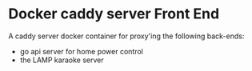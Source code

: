 # Docker caddy server Front End

A caddy server docker container for proxy'ing the following back-ends:
 - go api server for home power control
 - the LAMP karaoke server
